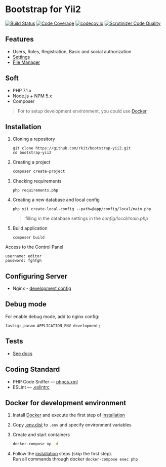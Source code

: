 # Bootstrap for Yii2

[![Build Status](https://travis-ci.org/rkit/bootstrap-yii2.svg?branch=master)](https://travis-ci.org/rkit/bootstrap-yii2)
[![Code Coverage](https://scrutinizer-ci.com/g/rkit/bootstrap-yii2/badges/coverage.png?b=master)](https://scrutinizer-ci.com/g/rkit/bootstrap-yii2/?branch=master)
[![codecov.io](http://codecov.io/github/rkit/bootstrap-yii2/coverage.svg?branch=master)](http://codecov.io/github/rkit/bootstrap-yii2?branch=master)
[![Scrutinizer Code Quality](https://scrutinizer-ci.com/g/rkit/bootstrap-yii2/badges/quality-score.png?b=master)](https://scrutinizer-ci.com/g/rkit/bootstrap-yii2/?branch=master)

## Features

- Users, Roles, Registration, Basic and social authorization
- [Settings](https://github.com/rkit/settings-yii2)
- [File Manager](https://github.com/rkit/filemanager-yii2)

## Soft

- PHP 7.1.x
- Node.js + NPM 5.x
- Composer

> For to setup development environment, you could use [Docker](./README.md#docker-for-development-environment)

## Installation

1. Cloning a repository
   ```
   git clone https://github.com/rkit/bootstrap-yii2.git
   cd bootstrap-yii2
   ```

2. Creating a project
   ```sh
   composer create-project
   ```

3. Checking requirements
   ```
   php requirements.php
   ```

4. Creating a new database and local config
   ```
   php yii create-local-config --path=@app/config/local/main.php
   ```
   > filling in the database settings in the *config/local/main.php*

5. Build application
   ```
   composer build
   ```

Access to the Control Panel
```
username: editor  
password: fghfgh
```

## Configuring Server

- Nginx - [development config](./docker/nginx/conf.d/dev.conf)

## Debug mode

For enable debug mode, add to nginx config:

```nginx
fastcgi_param APPLICATION_ENV development;
```

## Tests

- [See docs](/tests/#tests)

## Coding Standard

- PHP Code Sniffer — [phpcs.xml](./phpcs.xml)
- ESLint — [.eslintrc](./.eslintrc)

## Docker for development environment

1. Install [Docker](https://www.docker.com/) and execute the first step of [installation](./README.md#installation)

2. Copy [.env.dist](./.env.dist) to `.env` and specify environment variables

3. Create and start containers
   ```sh
   docker-compose up -d
   ```

4. Follow the [installation](./README.md#installation) steps (skip the first step).  
   Run all commands through docker `docker-compose exec php`
